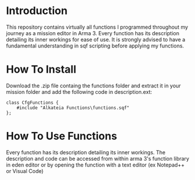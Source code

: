 # Introduction
This repository contains virtually all functions I programmed throughout my journey as a mission editor in Arma 3. Every function has its description detailing its inner workings for ease of use. It is strongly advised to have a fundamental understanding in sqf scripting before applying my functions.

# How To Install
Download the .zip file containg the functions folder and extract it in your mission folder and add the following code in description.ext:

```
class CfgFunctions {
	#include "Alkateia Functions\functions.sqf"
};
```
# How To Use Functions
Every function has its description detailing its inner workings. The description and code can be accessed from within arma 3's function library in eden editor or by opening the function with a text editor (ex Notepad++ or Visual Code)
